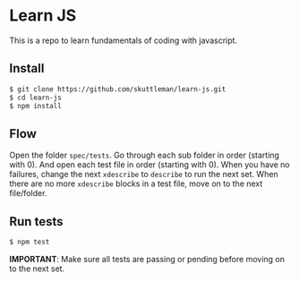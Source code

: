 # Learn JS

This is a repo to learn fundamentals of coding with javascript.

## Install

```bash
$ git clone https://github.com/skuttleman/learn-js.git
$ cd learn-js
$ npm install
```

## Flow

Open the folder `spec/tests`. Go through each sub folder in order (starting with 0). And open each test file in order (starting with 0). When you have no failures, change the next `xdescribe` to `describe` to run the next set. When there are no more `xdescribe` blocks in a test file, move on to the next file/folder.

## Run tests

```bash
$ npm test
```

**IMPORTANT**: Make sure all tests are passing or pending before moving on to the next set.